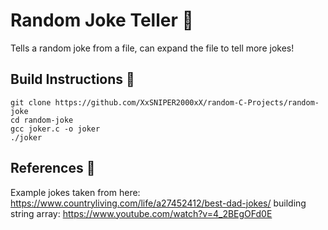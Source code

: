 # Random Joke Teller 🤡

Tells a random joke from a file, can expand the file to tell more jokes!

## Build Instructions 🧱

```
git clone https://github.com/XxSNIPER2000xX/random-C-Projects/random-joke
cd random-joke
gcc joker.c -o joker
./joker
```

## References 🧐

Example jokes taken from here: https://www.countryliving.com/life/a27452412/best-dad-jokes/
building string array: https://www.youtube.com/watch?v=4_2BEgOFd0E
